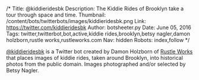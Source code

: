 /*
Title: @kiddieridesbk
Description: The Kiddie Rides of Brooklyn take a tour through space and time.
Thumbnail: /content/bots/twitterbots/images/kiddieridesbk.png
Link: https://twitter.com/kiddieridesbk
Author: botsheeter.py
Date: June 05, 2016
Tags: twitter,twitterbot,bot,active,kiddie rides,brooklyn,betsy nagler,damon holzborn,rustle works,rustleworks.com
Nav: hidden
Robots: index,follow
*/

[@kiddieridesbk](https://twitter.com/kiddieridesbk) is a Twitter bot created by Damon Holzborn of [Rustle Works](http://rustleworks.com) that places images of kiddie rides, taken around Brooklyn, into historical photos from the public domain. Images photographed and/or selected by Betsy Nagler.
